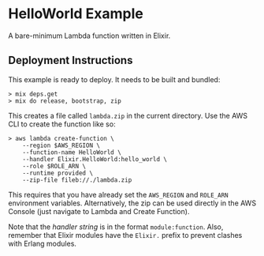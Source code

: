 # HelloWorld Example

A bare-minimum Lambda function written in Elixir.

## Deployment Instructions

This example is ready to deploy. It needs to be built and bundled:

```
> mix deps.get
> mix do release, bootstrap, zip
```

This creates a file called ```lambda.zip``` in the current directory.
Use the AWS CLI to create the function like so:


```
> aws lambda create-function \
    --region $AWS_REGION \
    --function-name HelloWorld \
    --handler Elixir.HelloWorld:hello_world \
    --role $ROLE_ARN \
    --runtime provided \
    --zip-file fileb://./lambda.zip
```

This requires that you have already set the ```AWS_REGION``` and ```ROLE_ARN```
environment variables. Alternatively, the zip can be used directly in the
AWS Console (just navigate to Lambda and Create Function).

Note that the *handler string* is in the format ```module:function```. Also,
remember that Elixir modules have the ```Elixir.``` prefix to prevent clashes
with Erlang modules.
